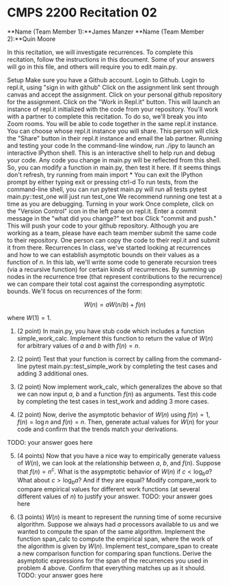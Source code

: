 # CMPS 2200  Recitation 02

**Name (Team Member 1):**James Manzer
**Name (Team Member 2):**Quin Moore

In this recitation, we will investigate recurrences. To complete this recitation, follow the instructions in this document. Some of your answers will go in this file, and others will require you to edit main.py.

Setup
Make sure you have a Github account.
Login to Github.
Login to repl.it, using "sign in with github"
Click on the assignment link sent through canvas and accept the assignment.
Click on your personal github repository for the assignment.
Click on the "Work in Repl.it" button. This will launch an instance of repl.it initialized with the code from your repository.
You'll work with a partner to complete this recitation. To do so, we'll break you into Zoom rooms. You will be able to code together in the same repl.it instance. You can choose whose repl.it instance you will share. This person will click the "Share" button in their repl.it instance and email the lab partner.
Running and testing your code
In the command-line window, run ./ipy to launch an interactive IPython shell. This is an interactive shell to help run and debug your code. Any code you change in main.py will be reflected from this shell. So, you can modify a function in main.py, then test it here.
If it seems things don't refresh, try running from main import *
You can exit the IPython prompt by either typing exit or pressing ctrl-d
To run tests, from the command-line shell, you can run
pytest main.py will run all tests
pytest main.py::test_one will just run test_one
We recommend running one test at a time as you are debugging.
Turning in your work
Once complete, click on the "Version Control" icon in the left pane on repl.it.
Enter a commit message in the "what did you change?" text box
Click "commit and push." This will push your code to your github repository.
Although you are working as a team, please have each team member submit the same code to their repository. One person can copy the code to their repl.it and submit it from there.
Recurrences
In class, we've started looking at recurrences and how to we can establish asymptotic bounds on their values as a function of $n$. In this lab, we'll write some code to generate recursion trees (via a recursive function) for certain kinds of recurrences. By summing up nodes in the recurrence tree (that represent contributions to the recurrence) we can compare their total cost against the corresponding asymptotic bounds. We'll focus on recurrences of the form:

$$ W(n) = aW(n/b) + f(n) $$

where $W(1) = 1$.

 1. (2 point) In main.py, you have stub code which includes a function simple_work_calc. Implement this function to return the value of $W(n)$ for arbitrary values of $a$ and $b$ with $f(n)=n$.

 2. (2 point) Test that your function is correct by calling from the command-line pytest main.py::test_simple_work by completing the test cases and adding 3 additional ones.

 3. (2 point) Now implement work_calc, which generalizes the above so that we can now input $a$, $b$ and a function $f(n)$ as arguments. Test this code by completing the test cases in test_work and adding 3 more cases.

 4. (2 point) Now, derive the asymptotic behavior of $W(n)$ using $f(n) = 1$, $f(n) = \log n$ and $f(n) = n$. Then, generate actual values for $W(n)$ for your code and confirm that the trends match your derivations.

TODO: your answer goes here

 5. (4 points) Now that you have a nice way to empirically generate valuess of $W(n)$, we can look at the relationship between $a$, $b$, and $f(n)$. Suppose that $f(n) = n^c$. What is the asypmptotic behavior of $W(n)$ if $c < \log_b a$? What about $c > \log_b a$? And if they are equal? Modify compare_work to compare empirical values for different work functions (at several different values of $n$) to justify your answer.
TODO: your answer goes here

 6. (3 points) $W(n)$ is meant to represent the running time of some recursive algorithm. Suppose we always had $a$ processors available to us and we wanted to compute the span of the same algorithm. Implement the function span_calc to compute the empirical span, where the work of the algorithm is given by $W(n)$. Implement test_compare_span to create a new comparison function for comparing span functions. Derive the asymptotic expressions for the span of the recurrences you used in problem 4 above. Confirm that everything matches up as it should.
TODO: your answer goes here